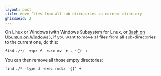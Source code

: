 ```yaml
---
layout: post
title: Move files from all sub-directories to current directory
ghissueid: 2
---
```


On Linux or Windows (with Windows Subsystem for Linux, or [Bash on Ubuntun on Windows](https://msdn.microsoft.com/en-us/commandline/wsl/install_guide) ), if you want to move all files from all sub-directories to the current one, do this:

```
find ./*/ -type f -exec mv -t . '{}' +
```

You can then remove all those empty directories:

```
find ./* -type d -exec rmdir '{}' +
```
